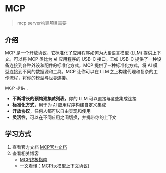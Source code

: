 # MCP
> mcp server构建项目需要
## 介绍

MCP 是一个开放协议，它标准化了应用程序如何为大型语言模型 (LLM) 提供上下文。可以将 MCP 类比为 AI 应用程序的 USB-C 接口。正如 USB-C 提供了一种设备连接到各种外设和配件的标准化方式，MCP 提供了一种标准化方式，将 AI 模型连接到不同的数据源和工具。MCP 让你可以在 LLM 之上构建代理和复杂的工作流程，将你的模型与世界连接。

MCP 提供：

* **不断增长的预构建集成列表**，你的 LLM 可以直接与这些集成连接
* **标准化方式**，用于为 AI 应用程序构建自定义集成
* **开放协议**，任何人都可以自由实现和使用
* **灵活性**，可以在不同应用之间切换，并携带你的上下文


## 学习方式
1. 查看官方文档
[MCP官方文档](https://modelcontextprotocol.io/overview)
2. 查看相关博客
   * [MCP终极指南](https://guangzhengli.com/blog/zh/model-context-protocol#mcp-%E5%AE%98%E6%96%B9%E9%9B%86%E6%88%90%E6%95%99%E5%AD%A6)
   * [一文看懂：MCP(大模型上下文协议)](https://zhuanlan.zhihu.com/p/27327515233)